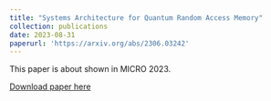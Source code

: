 ```yaml
---
title: "Systems Architecture for Quantum Random Access Memory"
collection: publications
date: 2023-08-31
paperurl: 'https://arxiv.org/abs/2306.03242'
---
```

This paper is about shown in MICRO 2023.

[Download paper here](https://arxiv.org/abs/2306.03242)